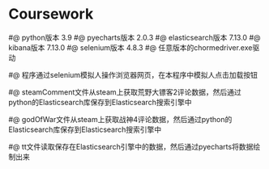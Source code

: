 # Coursework

#@ python版本 3.9
#@ pyecharts版本 2.0.3
#@ elasticsearch版本 7.13.0
#@ kibana版本 7.13.0
#@ selenium版本 4.8.3
#@ 任意版本的chormedriver.exe驱动

#@ 程序通过selenium模拟人操作浏览器网页，在本程序中模拟人点击加载按钮

#@ steamComment文件从steam上获取荒野大镖客2评论数据，然后通过python的Elasticsearch库保存到Elasticsearch搜索引擎中

#@ godOfWar文件从steam上获取战神4评论数据，然后通过python的Elasticsearch库保存到Elasticsearch搜索引擎中

#@ tt文件读取保存在Elasticsearch引擎中的数据，然后通过pyecharts将数据绘制出来
